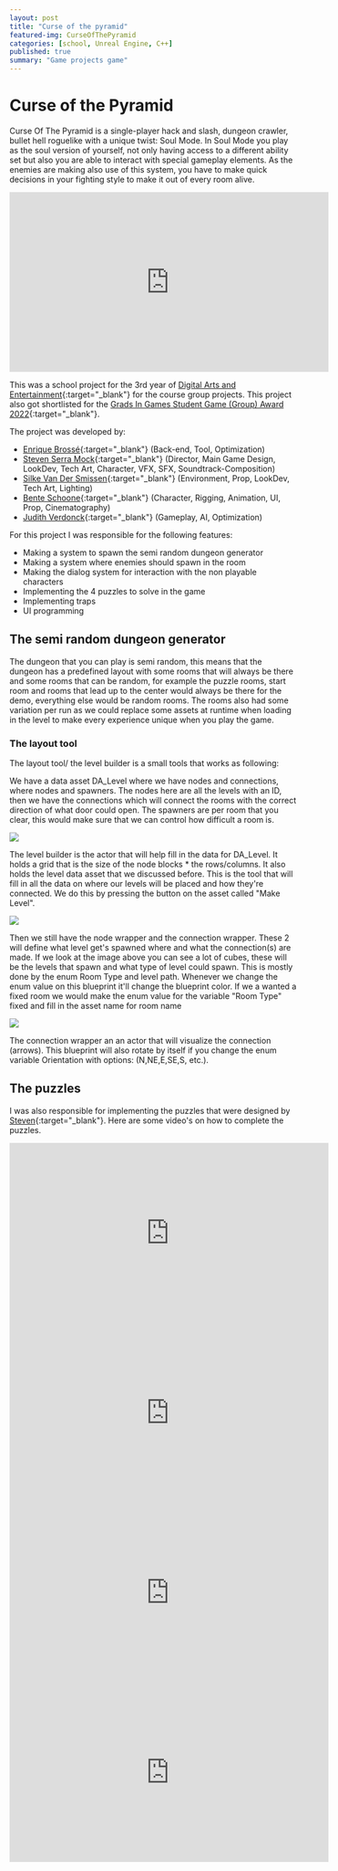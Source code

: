 ```yaml
---
layout: post
title: "Curse of the pyramid"
featured-img: CurseOfThePyramid
categories: [school, Unreal Engine, C++]
published: true
summary: "Game projects game"
---
```


# Curse of the Pyramid

Curse Of The Pyramid is a single-player hack and slash, dungeon crawler, bullet hell roguelike with a unique twist: Soul Mode.
In Soul Mode you play as the soul version of yourself, not only having access to a different ability set but also you are able to interact with special gameplay elements. As the enemies are making also use of this system, you have to make quick decisions in your fighting style to make it out of every room alive. 


<p align="center"><iframe width="560" height="315" src="https://www.youtube.com/embed/us-wrjvyLB4" frameborder="0" 
allow="accelerometer; autoplay; encrypted-media; gyroscope; picture-in-picture" allowfullscreen></iframe></p>

This was a school project for the 3rd year of [Digital Arts and Entertainment](https://www.digitalartsandentertainment.be/){:target="_blank"} for the course group projects. 
This project also got shortlisted for the [Grads In Games Student Game (Group) Award 2022](https://gradsingames.com/news/grads-in-games-awards-2022-the-shortlist/){:target="_blank"}.

The project was developed by: 
- [Enrique Brossé](https://www.linkedin.com/in/enrique-brosse/){:target="_blank"} (Back-end, Tool, Optimization)
- [Steven Serra Mock](https://www.linkedin.com/in/stevenserramock/){:target="_blank"} (Director, Main Game Design, LookDev, Tech Art,  Character, VFX, SFX, Soundtrack-Composition)
- [Silke Van Der Smissen](https://www.linkedin.com/in/silke-van-der-smissen-41079920a){:target="_blank"} (Environment, Prop, LookDev, Tech Art, Lighting)
- [Bente Schoone](https://www.linkedin.com/in/benteschoone/){:target="_blank"} (Character, Rigging, Animation, UI, Prop, Cinematography)
- [Judith Verdonck](https://www.linkedin.com/in/judith-verdonck-33905b221){:target="_blank"} (Gameplay, AI, Optimization)

For this project I was responsible for the following features: 

- Making a system to spawn the semi random dungeon generator
- Making a system where enemies should spawn in the room
- Making the dialog system for interaction with the non playable characters
- Implementing the 4 puzzles to solve in the game 
- Implementing traps
- UI programming 

## The semi random dungeon generator 

The dungeon that you can play is semi random, this means that the dungeon has a predefined layout with some rooms that will always be there and some rooms that can be random, for example the puzzle rooms, start room and rooms that lead up to the center would always be there for the demo, everything else would be random rooms. The rooms also had some variation per run as we could replace some assets at runtime when loading in the level to make every experience unique when you play the game. 

### The layout tool 

The layout tool/ the level builder is a small tools that works as following: 

We have a data asset DA_Level where we have nodes and connections, where nodes and spawners. The nodes here are all the levels with an ID, then we have the connections which will connect the rooms with the correct direction of what door could open. The spawners are per room that you clear, this would make sure that we can control how difficult a room is. 

![](../assets/img/posts/CurseOfThePyramid/DA_Level.png)


The level builder is the actor that will help fill in the data for DA_Level. It holds a grid that is the size of the node blocks * the rows/columns. It also holds the level data asset that we discussed before. This is the tool that will fill in all the data on where our levels will be placed and how they're connected. We do this by pressing the button on the asset called "Make Level".

![](../assets/img/posts/CurseOfThePyramid/LayoutTool.png)

Then we still have the node wrapper and the connection wrapper. These 2 will define what level get's spawned where and what the connection(s) are made. If we look at the image above you can see a lot of cubes, these will be the levels that spawn and what type of level could spawn. This is mostly done by the enum Room Type and level path. Whenever we change the enum value on this blueprint it'll change the blueprint color. If we a wanted a fixed room we would make the enum value for the variable "Room Type" fixed and fill in the asset name for room name 

![](../assets/img/posts/CurseOfThePyramid/NodeWrapper.png)

The connection wrapper an an actor that will visualize the connection (arrows). This blueprint will also rotate by itself if you change the enum variable Orientation with options: (N,NE,E,SE,S, etc.). 

## The puzzles 

I was also responsible for implementing the puzzles that were designed by [Steven](https://www.linkedin.com/in/stevenserramock/){:target="_blank"}. Here are some video's on how to complete the puzzles. 
<p float="left">
<iframe width="560" height="315" src="https://www.youtube.com/embed/sUfFDAuab_E" frameborder="0" allow="accelerometer; autoplay; encrypted-media; gyroscope; picture-in-picture" allowfullscreen></iframe>
<iframe width="560" height="315" src="https://www.youtube.com/embed/L6yrXnhD5nA" frameborder="0" allow="accelerometer; autoplay; encrypted-media; gyroscope; picture-in-picture" allowfullscreen></iframe>
<iframe width="560" height="315" src="https://www.youtube.com/embed/tl2wj8h22HQ" frameborder="0" allow="accelerometer; autoplay; encrypted-media; gyroscope; picture-in-picture" allowfullscreen></iframe>
<iframe width="560" height="315" src="https://www.youtube.com/embed/rOCN6sIt-J4" frameborder="0" allow="accelerometer; autoplay; encrypted-media; gyroscope; picture-in-picture" allowfullscreen></iframe>
</p>
